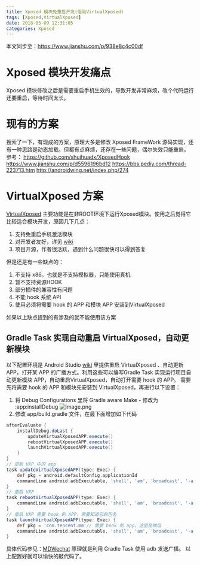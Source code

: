```yaml
---
title: Xposed 模块免重启开发(借助VirtualXposed)
tags: [Xposed,VirtualXposed]
date: 2018-05-09 12:31:05
categories: Xposed
---
```

本文同步至：https://www.jianshu.com/p/938e8c4c00df
# Xposed 模块开发痛点
Xposed 模块修改之后是需要重启手机生效的，导致开发非常麻烦，改个代码运行还要重启，等待时间太长。
# 现有的方案
搜索了一下，有现成的方案，原理大多是修改 Xposed FrameWork 源码实现，还有一种思路是动态加载。但都有点麻烦，还存在一些问题，偶尔失效只能重启。
参考：
https://github.com/shuihuadx/XposedHook
https://www.jianshu.com/p/d5596196bd12
https://bbs.pediy.com/thread-223713.htm
http://androidwing.net/index.php/274
# VirtualXposed 方案
[VirtualXposed](https://github.com/android-hacker/VirtualXposed) 主要功能是在非ROOT环境下运行Xposed模块。使用之后觉得它比较适合模块开发，原因几下几点：
1. 支持免重启手机激活模块
2. 对开发者友好，详见 [wiki](https://github.com/android-hacker/VirtualXposed/wiki/Utilities-For-Xposed-Module-Developer)
3. 项目开源，作者很活跃，遇到什么问题很快可以得到答复

但是还是有一些缺点的：
1. 不支持 x86，也就是不支持模拟器，只能使用真机
2. 暂不支持资源HOOK
3. 部分插件的兼容性有问题
4. 不能 hook 系统 API
5. 使用必须将需要 hook 的 APP 和模块 APP 安装到VirtualXposed

如果以上缺点提到的有涉及的就不能使用该方案

## Gradle Task 实现自动重启 VirtualXposed，自动更新模块
以下配置环境是 Android Studio
[wiki](https://github.com/android-hacker/VirtualXposed/wiki/Utilities-For-Xposed-Module-Developer) 里提供重启 VirtualXposed 、自动更新 APP，打开某 APP 的广播方式。利用这些可以编写Gradle Task 实现运行项目自动更新模块 APP，自动重启VirtualXposed，自动打开需要 hook 的 APP。
需要先将需要 hook 的 APP 和模块先安装到 VirtualXposed，再进行以下设置：
1. 将 Debug Configurations 里将 Gradle aware Make - 修改为 :app:installDebug
![image.png](https://upload-images.jianshu.io/upload_images/1340121-bd38cde2cf2897b3.png?imageMogr2/auto-orient/strip%7CimageView2/2/w/1240)
2. 修改 app/build.gradle 文件，在最下面增加如下代码
```gradle
afterEvaluate {
    installDebug.doLast {
        updateVirtualXposedAPP.execute()
        rebootVirtualXposedAPP.execute()
        launchVirtualXposedAPP.execute()
    }
}
// 更新 VXP 中的 app
task updateVirtualXposedAPP(type: Exec) {
    def pkg = android.defaultConfig.applicationId
    commandLine android.adbExecutable, 'shell', 'am', 'broadcast', '-a', 'io.va.exposed.CMD', '-e', 'cmd', 'update', '-e', 'pkg', pkg
}
// 重启 VXP
task rebootVirtualXposedAPP(type: Exec) {
    commandLine android.adbExecutable, 'shell', 'am', 'broadcast', '-a', 'io.va.exposed.CMD', '-e', 'cmd', 'reboot'
}
// 重启 VXP 需要 hook 的 APP，需要知道它的包名
task launchVirtualXposedAPP(type: Exec) {
    def pkg = 'com.tencent.mm'// 需要 hook 的 app，这里是微信
    commandLine android.adbExecutable, 'shell', 'am', 'broadcast', '-a', 'io.va.exposed.CMD', '-e', 'cmd', 'launch', '-e', 'pkg', pkg
}
```
具体代码参见：[MDWechat](https://github.com/Blankeer/MDWechat/blob/master/app/build.gradle#L45)
原理就是利用 Gradle Task 使用 adb  发送广播。
以上配置好就可以愉快的敲代码了。
